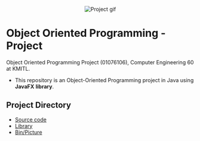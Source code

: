 <p align="center">
 <img src="https://media.giphy.com/media/ZHmXm91llzXmmpRGNv/giphy.gif" alt="Project gif"/>
</p>

# Object Oriented Programming - Project
Object Oriented Programming Project (01076106), Computer Engineering 60 at KMITL.

- This repository is an Object-Oriented Programming project in Java using **JavaFX** **library**.

## Project Directory 
- [Source code](src) 
- [Library](javafx-sdk-18.0.1)
- [Bin/Picture](bin)
